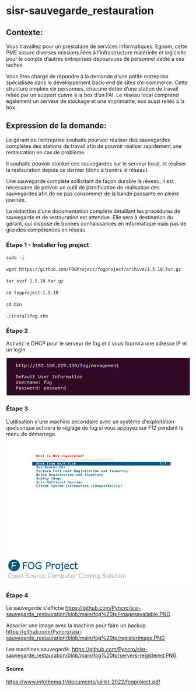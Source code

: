 # sisr-sauvegarde_restauration



## Contexte:

Vous travaillez pour un prestataire de services informatiques. Egnom, cette PME assure diverses missions liées à l’infrastructure matérielle et logicielle pour le compte d’autres entreprises dépourvues de personnel dédié à ces taches.

Vous êtes chargé de répondre à la demande d’une petite entreprise spécialisée dans le développement back-end de sites d’e-commerce.
Cette structure emploie six personnes, chacune dotée d’une station de travail reliée par un support cuivre à la box d’un FAI.
Le réseau local comprend également un serveur de stockage et une imprimante, eux aussi reliés à la box.


## Expression de la demande: 

Le gérant de l’entreprise souhaite pourvoir réaliser des sauvegardes complètes des stations de travail afin de pouvoir réaliser rapidement une restauration en cas de problème.

Il souhaite pouvoir stocker ces sauvegardes sur le serveur local, et réaliser la restauration depuis ce dernier (donc à travers le réseau).

Une sauvegarde complète sollicitant de façon durable le réseau, il est nécessaire de prévoir un outil de planification de réalisation des sauvegardes afin de ne pas consommer de la bande passante en pleine journée.

La rédaction d’une documentation complète détaillant les procédures de sauvegarde et de restauration est attendue. Elle sera à destination du gérant, qui dispose de bonnes connaissances en informatique mais pas de grandes compétences en réseau.


### Étape 1 - Installer fog project

```
sudo -i

wget https://github.com/FOGProject/fogproject/archive/1.5.10.tar.gz

tar xvzf 1.5.10.tar.gz

cd fogproject-1.5.10

cd bin

./installfog.shb  

```

### Étape 2

Activez le DHCP pour le serveur de fog et il vous fournira une adresse IP et un login.

<img src="https://github.com/Pyncro/sisr-sauvegarde_restauration/blob/main/fog%20tp/fog-credentials.PNG" />


### Étape 3

L'utilisation d'une machine secondaire avec un système d'exploitation quelconque activera le réglage de fog si vous appuyez sur F12 pendant le menu de démarrage.

<img src="https://github.com/Pyncro/sisr-sauvegarde_restauration/blob/main/fog%20tp/fogf12.PNG" />

### Étape 4

Le sauvegarde s'affiche
https://github.com/Pyncro/sisr-sauvegarde_restauration/blob/main/fog%20tp/imagesavailable.PNG

Associer une image avec la machine pour faire un backup
https://github.com/Pyncro/sisr-sauvegarde_restauration/blob/main/fog%20tp/registerimage.PNG

Les machines sauvegardé.
https://github.com/Pyncro/sisr-sauvegarde_restauration/blob/main/fog%20tp/servers-registered.PNG

#### Source

https://www.infothema.fr/documents/juillet-2022/fogproject.pdf
